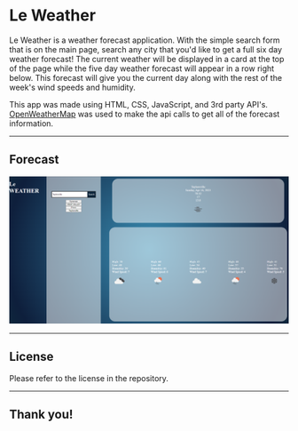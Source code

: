 # Le Weather

Le Weather is a weather forecast application. With the simple search form that is on the 
main page, search any city that you'd like to get a full six day weather forecast! 
The current weather will be displayed in a card at the top of the page while the five day
weather forecast will appear in a row right below. This forecast will give you the 
current day along with the rest of the week's wind speeds and humidity. <br>

This app was made using HTML, CSS, JavaScript, and 3rd party API's. [OpenWeatherMap](https://openweathermap.org/api) was used to make the api calls to get all of the forecast information.
***

## Forecast 

![forecast-example](./assets/img/le-weather.PNG)
***

## License
Please refer to the license in the repository.
***

## Thank you!